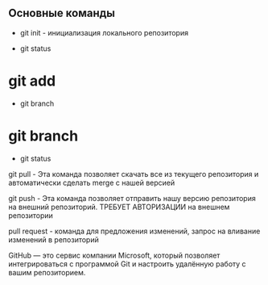 ## Основные команды ##

* git init - инициализация локального репозитория

* git status

# git add
* git branch
# git branch

* git status

git pull - Эта команда позволяет скачать все из текущего репозитория и автоматически сделать merge с нашей версией

git push - Эта команда позволяет отправить нашу версию репозитория на внешний репозиторий. ТРЕБУЕТ АВТОРИЗАЦИИ на внешнем репозитории

pull request - команда для предложения изменений, запрос на вливание изменений в репозиторий

GitHub — это сервис компании Microsoft, который позволяет интегрироваться с программой Git и настроить удалённую работу с вашим репозиторием.